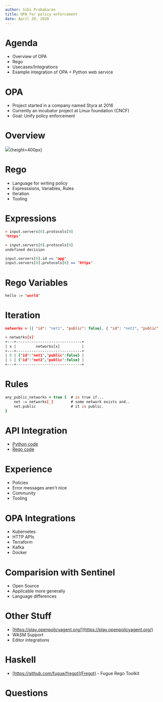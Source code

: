 ```yaml
---
author: Sibi Prabakaran
title: OPA for policy enforcement
date: April 29, 2020
---
```


# Agenda

* Overview of OPA
* Rego
* Usecases/Integrations
* Example integration of OPA + Python web service

# OPA

* Project started in a company named Styra at 2016
* Currently an incubator project at Linux foundation (CNCF)
* Goal: Unify policy enforcement

# Overview

![](https://d33wubrfki0l68.cloudfront.net/b394f524e15a67457b85fdfeed02ff3f2764eb9e/6ac2b/docs/latest/images/opa-service.svg){height=400px}

# Rego

* Language for writing policy
* Expresssions, Variables, Rules
* Iteration
* Tooling

# Expressions

``` prolog
> input.servers[0].protocols[0]
"https"
```

``` prolog
> input.servers[0].protocols[0]
undefined decision
```

``` prolog
input.servers[0].id == "app"
input.servers[0].protocols[0] == "https"
```

# Rego Variables

``` prolog
hello := "world"
```

# Iteration

``` json
networks = [{ "id": "net1", "public": false}, { "id": "net2", "public": false}]
```

``` prolog
> networks[x]
+---+------------------------------+
| x |         networks[x]          |
+---+------------------------------+
| 0 | {"id":"net1","public":false} |
| 1 | {"id":"net2","public":false} |
+---+------------------------------+
```

# Rules

``` prolog
any_public_networks = true {  # is true if...
    net := networks[_]        # some network exists and..
    net.public                # it is public.
}
```

# API Integration

* [Python code](https://github.com/open-policy-agent/example-api-authz-python/blob/master/server.py)
* [Rego code](https://github.com/open-policy-agent/example-api-authz-python/blob/master/example.rego)

# Experience

* Policies
* Error messages aren't nice
* Community
* Tooling

# OPA Integrations

* Kubernetes
* HTTP APIs
* Terraform
* Kafka
* Docker

# Comparision with Sentinel

* Open Source
* Applicable more generally
* Language differences

# Other Stuff

* [https://play.openpolicyagent.org/](https://play.openpolicyagent.org/)
* WASM Support
* Editor integrations

# Haskell

* [https://github.com/fugue/fregot](Fregot) - Fugue Rego Toolkit

# Questions


